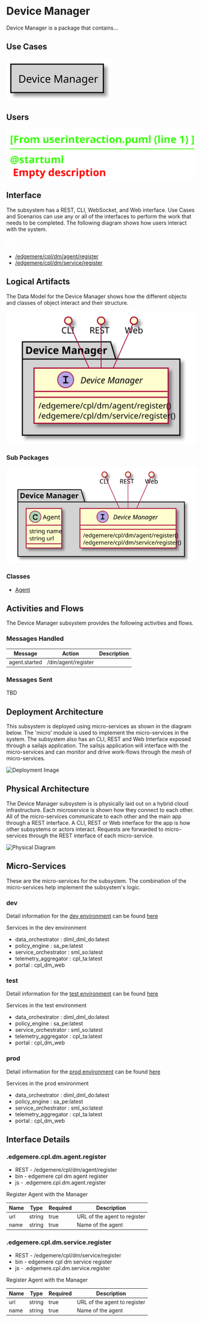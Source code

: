 
# Device Manager

Device Manager is a package that contains...



## Use Cases



![UseCase Diagram](./usecases.svg)

## Users


![User Interaction](./userinteraction.svg)

## Interface
The subsystem has a REST, CLI, WebSocket, and Web interface. Use Cases and Scenarios can use any or all
of the interfaces to perform the work that needs to be completed. The following  diagram shows how
users interact with the system.

![Scenario Mappings Diagram](./scenariomapping.svg)

* [/edgemere/cpl/dm/agent/register](./action//edgemere/cpl/dm/agent/register)
* [/edgemere/cpl/dm/service/register](./action//edgemere/cpl/dm/service/register)


## Logical Artifacts
The Data Model for the  Device Manager shows how the different objects and classes of object interact
and their structure.

![Sub Package Diagram](./subpackage.svg)

### Sub Packages



![Logical Diagram](./logical.svg)

### Classes

* [Agent](./models//edgemere/cpl/dm/Agent/index.md)


## Activities and Flows
The Device Manager subsystem provides the following activities and flows.

### Messages Handled

| Message | Action | Description |
|---|---|---|
| agent.started | /dm/agent/register |  |


### Messages Sent

TBD

## Deployment Architecture

This subsystem is deployed using micro-services as shown in the diagram below. The 'micro' module is
used to implement the micro-services in the system.
The subsystem also has an CLI, REST and Web Interface exposed through a sailajs application. The sailsjs
application will interface with the micro-services and can monitor and drive work-flows through the mesh of
micro-services.

![Deployment Image](./deployment.svg)

## Physical Architecture

The Device Manager subsystem is is physically laid out on a hybrid cloud infrastructure. Each microservice is shown
how they connect to each other. All of the micro-services communicate to each other and the main app through a
REST interface. A CLI, REST or Web interface for the app is how other subsystems or actors interact. Requests are
forwarded to micro-services through the REST interface of each micro-service.

![Physical Diagram](./physical.svg)

## Micro-Services
These are the micro-services for the subsystem. The combination of the micro-services help implement
the subsystem's logic.

### dev
Detail information for the [dev environment](./envs/dev/index.md) can be found [here](./envs/dev/index.md)

Services in the dev environment

* data_orchestrator : diml_dml_do:latest
* policy_engine : sa_pe:latest
* service_orchestrator : sml_so:latest
* telemetry_aggregator : cpl_ta:latest
* portal : cpl_dm_web

### test
Detail information for the [test environment](./envs/test/index.md) can be found [here](./envs/test/index.md)

Services in the test environment

* data_orchestrator : diml_dml_do:latest
* policy_engine : sa_pe:latest
* service_orchestrator : sml_so:latest
* telemetry_aggregator : cpl_ta:latest
* portal : cpl_dm_web

### prod
Detail information for the [prod environment](./envs/prod/index.md) can be found [here](./envs/prod/index.md)

Services in the prod environment

* data_orchestrator : diml_dml_do:latest
* policy_engine : sa_pe:latest
* service_orchestrator : sml_so:latest
* telemetry_aggregator : cpl_ta:latest
* portal : cpl_dm_web


## Interface Details

### .edgemere.cpl.dm.agent.register
* REST - /edgemere/cpl/dm/agent/register
* bin -  edgemere cpl dm agent register
* js - .edgemere.cpl.dm.agent.register

Register Agent with the Manager

| Name | Type | Required | Description |
|---|---|---|---|
| url | string |true | URL of the agent to register |
| name | string |true | Name of the agent |



### .edgemere.cpl.dm.service.register
* REST - /edgemere/cpl/dm/service/register
* bin -  edgemere cpl dm service register
* js - .edgemere.cpl.dm.service.register

Register Agent with the Manager

| Name | Type | Required | Description |
|---|---|---|---|
| url | string |true | URL of the agent to register |
| name | string |true | Name of the agent |




